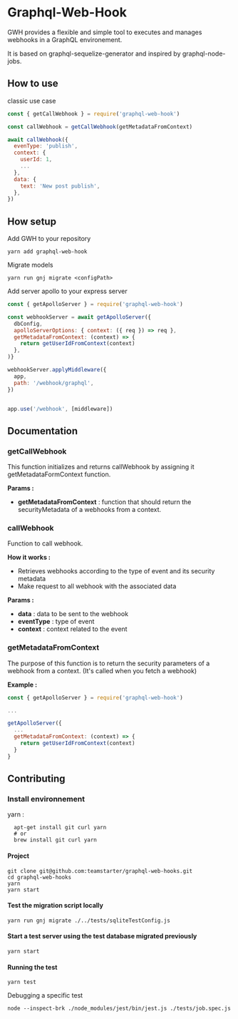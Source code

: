 # Graphql-Web-Hook

GWH provides a flexible and simple tool to executes and manages webhooks in a GraphQL environement.

It is based on graphql-sequelize-generator and inspired by graphql-node-jobs.

## How to use

classic use case

```js
const { getCallWebhook } = require('graphql-web-hook')

const callWebhook = getCallWebhook(getMetadataFromContext)

await callWebhook({
  evenType: 'publish',
  context: {
    userId: 1,
    ...
  },
  data: {
    text: 'New post publish',
  },
})
```

## How setup

Add GWH to your repository

```
yarn add graphql-web-hook
```

Migrate models

```
yarn run gnj migrate <configPath>
```

Add server apollo to your express server

```js
const { getApolloServer } = require('graphql-web-hook')

const webhookServer = await getApolloServer({
  dbConfig,
  apolloServerOptions: { context: ({ req }) => req },
  getMetadataFromContext: (context) => {
    return getUserIdFromContext(context)
  },
)}

webhookServer.applyMiddleware({
  app,
  path: '/webhook/graphql',
})


app.use('/webhook', [middleware])
```

## Documentation

### getCallWebhook

This function initializes and returns callWebhook by assigning it getMetadataFormContext function.

**Params :**

- **getMetadataFromContext** : function that should return the securityMetadata of a webhooks from a context.

### callWebhook

Function to call webhook.

**How it works :** <br />

- Retrieves webhooks according to the type of event and its security metadata
- Make request to all webhook with the associated data

**Params :**

- **data** : data to be sent to the webhook
- **eventType** : type of event
- **context** : context related to the event

### getMetadataFromContext

The purpose of this function is to return the security parameters of a webhook from a context. (It's called when you fetch a webhook)

**Example :**

```js
const { getApolloServer } = require('graphql-web-hook')

...

getApolloServer({
  ...
  getMetadataFromContext: (context) => {
    return getUserIdFromContext(context)
  }
}
```

## Contributing

### Install environnement

yarn :

```
  apt-get install git curl yarn
  # or
  brew install git curl yarn
```

#### Project

```
git clone git@github.com:teamstarter/graphql-web-hooks.git
cd graphql-web-hooks
yarn
yarn start
```

#### Test the migration script locally

```
yarn run gnj migrate ./../tests/sqliteTestConfig.js
```

#### Start a test server using the test database migrated previously

```
yarn start
```

#### Running the test

```
yarn test
```

Debugging a specific test

```
node --inspect-brk ./node_modules/jest/bin/jest.js ./tests/job.spec.js
```
